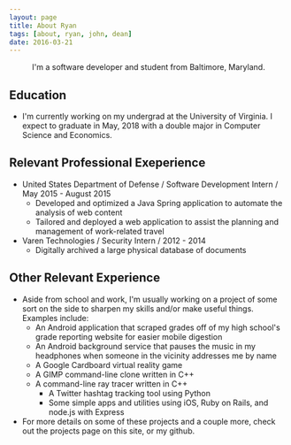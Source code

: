 ```yaml
---
layout: page
title: About Ryan
tags: [about, ryan, john, dean]
date: 2016-03-21
---
```


<center>I'm a software developer and student from Baltimore, Maryland.</center>

## Education
* I'm currently working on my undergrad at the University of Virginia. I expect to graduate in May, 2018 with a double major in Computer Science and Economics.

## Relevant Professional Exeperience
* United States Department of Defense / Software Development Intern / May 2015 - August 2015
	* Developed and optimized a Java Spring application to automate the analysis of web content
	* Tailored and deployed a web application to assist the planning and management of work-related travel
* Varen Technologies / Security Intern / 2012 - 2014
	* Digitally archived a large physical database of documents

## Other Relevant Experience
* Aside from school and work, I'm usually working on a project of some sort on the side to sharpen my skills and/or make useful things. Examples include:
	* An Android application that scraped grades off of my high school's grade reporting website for easier mobile digestion
	* An Android background service that pauses the music in my headphones when someone in the vicinity addresses me by name
	* A Google Cardboard virtual reality game
  * A GIMP command-line clone written in C++
  * A command-line ray tracer written in C++
	* A Twitter hashtag tracking tool using Python
	* Some simple apps and utilities using iOS, Ruby on Rails, and node.js with Express
* For more details on some of these projects and a couple more, check out the projects page on this site, or my github.
